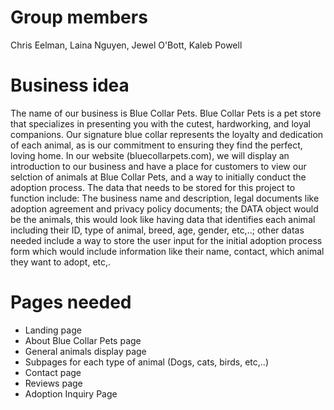 # Group members

Chris Eelman, Laina Nguyen, Jewel O'Bott, Kaleb Powell

# Business idea

The name of our business is Blue Collar Pets. Blue Collar Pets is a pet store that specializes in presenting you with the cutest, hardworking, and loyal companions. Our signature blue collar represents the loyalty and dedication of each animal, as is our commitment to ensuring they find the perfect, loving home. In our website (bluecollarpets.com), we will display an introduction to our business and have a place for customers to view our selction of animals at Blue Collar Pets, and a way to initially conduct the adoption process. The data that needs to be stored for this project to function include: The business name and description, legal documents like adoption agreement and privacy policy documents; the DATA object would be the animals, this would look like having data that identifies each animal including their ID, type of animal, breed, age, gender, etc,..; other datas needed include a way to store the user input for the initial adoption process form which would include information like their name, contact, which animal they want to adopt, etc,.

# Pages needed

* Landing page
* About Blue Collar Pets page
* General animals display page
* Subpages for each type of animal (Dogs, cats, birds, etc,..)
* Contact page
* Reviews page
* Adoption Inquiry Page


